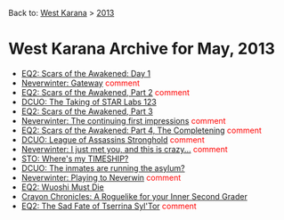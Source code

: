 Back to: [West Karana](/posts/westkarana.md) > [2013](/posts/2013/westkarana.md)
# West Karana Archive for May, 2013

* [EQ2: Scars of the Awakened: Day 1](10849.md) <span style="color:red;"></span>
* [Neverwinter: Gateway](10854.md) <span style="color:red;">comment</span>
* [EQ2: Scars of the Awakened, Part 2](10859.md) <span style="color:red;">comment</span>
* [DCUO: The Taking of STAR Labs 123](10864.md) <span style="color:red;"></span>
* [EQ2: Scars of the Awakened, Part 3](10872.md) <span style="color:red;"></span>
* [Neverwinter: The continuing first impressions](10876.md) <span style="color:red;">comment</span>
* [EQ2: Scars of the Awakened: Part 4, The Completening](10879.md) <span style="color:red;">comment</span>
* [DCUO: League of Assassins Stronghold](10888.md) <span style="color:red;">comment</span>
* [Neverwinter: I just met you, and this is crazy...](10895.md) <span style="color:red;">comment</span>
* [STO: Where's my TIMESHIP?](10901.md) <span style="color:red;"></span>
* [DCUO: The inmates are running the asylum?](10904.md) <span style="color:red;"></span>
* [Neverwinter: Playing to Neverwin](10907.md) <span style="color:red;">comment</span>
* [EQ2: Wuoshi Must Die](10914.md) <span style="color:red;"></span>
* [Crayon Chronicles: A Roguelike for your Inner Second Grader](10919.md) <span style="color:red;"></span>
* [EQ2: The Sad Fate of Tserrina Syl'Tor](10924.md) <span style="color:red;">comment</span>
